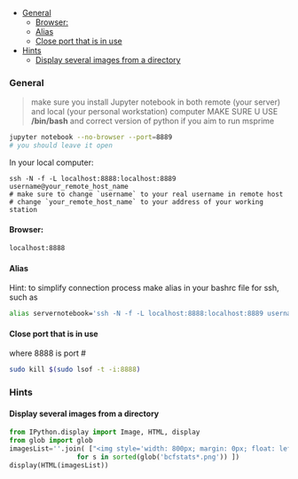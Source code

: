 - [General](#general)
  * [Browser:](#browser-)
  * [Alias](#alias)
  * [Close port that is in use](#close-port-that-is-in-use)
- [Hints](#hints)
  * [Display several images from a directory](#display-several-images-from-a-directory)


### General
> make sure you install Jupyter notebook in both remote (your server) and local (your personal workstation) computer
> MAKE SURE U USE **/bin/bash** and correct version of python if you aim to run msprime
```bash
jupyter notebook --no-browser --port=8889
# you should leave it open
```
In your local computer:
```
ssh -N -f -L localhost:8888:localhost:8889 username@your_remote_host_name
# make sure to change `username` to your real username in remote host
# change `your_remote_host_name` to your address of your working station
```

#### Browser:
```bash
localhost:8888
```

#### Alias
Hint: to simplify connection process make alias in your bashrc file for ssh, such as 
```bash
alias servernotebook='ssh -N -f -L localhost:8888:localhost:8889 username@your_remote_host_name'
```

#### Close port that is in use
where 8888 is port #
```bash
sudo kill $(sudo lsof -t -i:8888)  
```
### Hints
#### Display several images from a directory
```python
from IPython.display import Image, HTML, display
from glob import glob
imagesList=''.join( ["<img style='width: 800px; margin: 0px; float: left; border: 1px solid black;' src='%s' />" % str(s) 
                 for s in sorted(glob('bcfstats*.png')) ])
display(HTML(imagesList))
```
